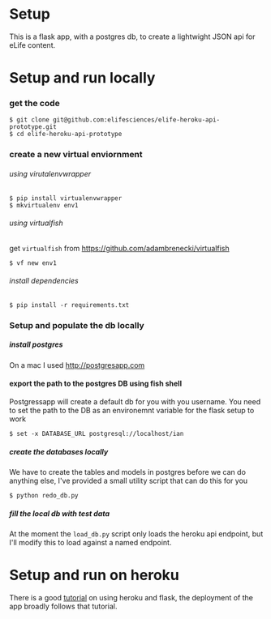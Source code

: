 # Setup

This is a flask app, with a postgres db, to create a lightwight JSON api
for eLife content.

# Setup and run locally

### get the code
	$ git clone git@github.com:elifesciences/elife-heroku-api-prototype.git
	$ cd elife-heroku-api-prototype

### create a new virtual enviornment
###### using virutalenvwrapper
	$ pip install virtualenvwrapper
	$ mkvirtualenv env1

###### using virtualfish
get `virtualfish` from https://github.com/adambrenecki/virtualfish  

	$ vf new env1

###### install dependencies
	$ pip install -r requirements.txt

### Setup and populate the db locally

##### install postgres
On a mac I used http://postgresapp.com

#### export the path to the postgres DB using fish shell
Postgressapp will create a default db for you with you username.
You need to set the path to the DB as an environemnt variable for
the flask setup to work

	$ set -x DATABASE_URL postgresql://localhost/ian

##### create the databases locally
We have to create the tables and models in postgres before
we can do anything else, I've provided a small utility script
that can do this for you

	$ python redo_db.py

##### fill the local db with test data
At the moment the `load_db.py` script only loads the heroku api endpoint, but I'll modify this to load against a named endpoint.

# Setup and run on heroku

There is a good [tutorial](https://devcenter.heroku.com/articles/getting-started-with-python#introduction) on using
heroku and flask, the deployment of the app broadly follows that tutorial.
